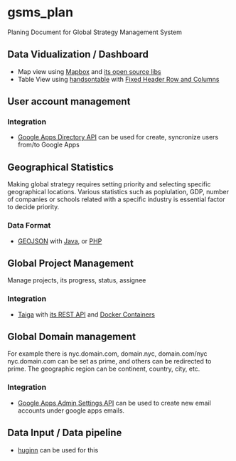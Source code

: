 # gsms_plan
Planing Document for Global Strategy Management System

## Data Vidualization / Dashboard
* Map view using [Mapbox](https://www.mapbox.com/) and [its open source libs](https://github.com/mapbox)
* Table View using [handsontable](https://github.com/handsontable/handsontable) with [Fixed Header Row and Columns](http://docs.handsontable.com/0.15.1/demo-fixed-rows-and-columns.html)

## User account management
### Integration
* [Google Apps Directory API](https://developers.google.com/admin-sdk/directory/) can be used for create, syncronize users from/to Google Apps

## Geographical Statistics
Making global strategy requires setting priority and selecting specific geographical locations. Various statistics such as poplulation, GDP, number of companies or schools related with a specific industry is essential factor to decide priority.
### Data Format
* [GEOJSON](http://geojson.org/geojson-spec.html) with [Java](https://github.com/geotools/geotools/tree/master/modules/unsupported/geojson/src/main/java/org/geotools/geojson), or [PHP](https://github.com/jmikola/geojson)

## Global Project Management
Manage projects, its progress, status, assignee
### Integration
* [Taiga](https://taiga.io/) with [its REST API](https://taigaio.github.io/taiga-doc/dist/api.html) and [Docker Containers](https://github.com/benhutchins/docker-taiga-example)

## Global Domain management
For example there is nyc.domain.com, domain.nyc, domain.com/nyc nyc.domain.com can be set as prime, and others can be redirected to prime.
The geographic region can be continent, country, city, etc.

### Integration 
* [Google Apps Admin Settings API](https://developers.google.com/admin-sdk/admin-settings/#audience) can be used to create new email accounts under google apps emails.

## Data Input / Data pipeline
* [huginn](https://github.com/cantino/huginn) can be used for this
